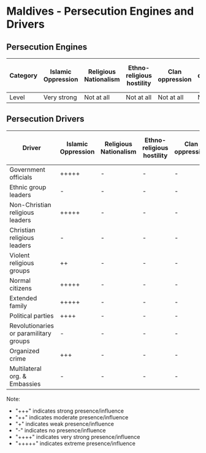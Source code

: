 # Maldives - Persecution Engines and Drivers

## Persecution Engines

| Category | Islamic Oppression | Religious Nationalism | Ethno-religious hostility | Clan oppression | Christian denominational oppression | Communist and post-Communist oppression | Secular intolerance | Dictatorial paranoia | Organized corruption and crime |
|----------|-------------------|----------------------|---------------------------|-----------------|-------------------------------------|------------------------------------------|---------------------|---------------------|------------------------------|
| Level | Very strong | Not at all | Not at all | Not at all | Not at all | Not at all | Not at all | Medium | Medium |

## Persecution Drivers

| Driver | Islamic Oppression | Religious Nationalism | Ethno-religious hostility | Clan oppression | Christian denominational oppression | Communist and post-Communist oppression | Secular intolerance | Dictatorial paranoia | Organized corruption and crime |
|--------|-------------------|----------------------|---------------------------|-----------------|-------------------------------------|------------------------------------------|---------------------|---------------------|------------------------------|
| Government officials | +++++ | - | - | - | - | - | - | ++++ | +++ |
| Ethnic group leaders | - | - | - | - | - | - | - | - | - |
| Non-Christian religious leaders | +++++ | - | - | - | - | - | - | +++ | - |
| Christian religious leaders | - | - | - | - | - | - | - | - | - |
| Violent religious groups | ++ | - | - | - | - | - | - | - | - |
| Normal citizens | +++++ | - | - | - | - | - | - | - | - |
| Extended family | +++++ | - | - | - | - | - | - | - | - |
| Political parties | ++++ | - | - | - | - | - | - | +++ | +++ |
| Revolutionaries or paramilitary groups | - | - | - | - | - | - | - | - | - |
| Organized crime | +++ | - | - | - | - | - | - | +++ | +++ |
| Multilateral org. & Embassies | - | - | - | - | - | - | - | - | - |

Note: 
- "+++" indicates strong presence/influence
- "++" indicates moderate presence/influence
- "+" indicates weak presence/influence
- "-" indicates no presence/influence
- "++++" indicates very strong presence/influence
- "+++++" indicates extreme presence/influence
